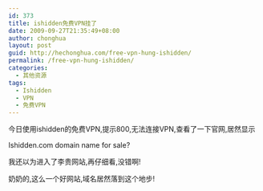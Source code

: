 ```yaml
---
id: 373
title: ishidden免费VPN挂了
date: 2009-09-27T21:35:49+08:00
author: chonghua
layout: post
guid: http://hechonghua.com/free-vpn-hung-ishidden/
permalink: /free-vpn-hung-ishidden/
categories:
  - 其他资源
tags:
  - Ishidden
  - VPN
  - 免费VPN
---
```

今日使用ishidden的免费VPN,提示800,无法连接VPN,查看了一下官网,居然显示

Ishidden.com domain name for sale?

我还以为进入了李贵网站,再仔细看,没错啊!

奶奶的,这么一个好网站,域名居然落到这个地步!